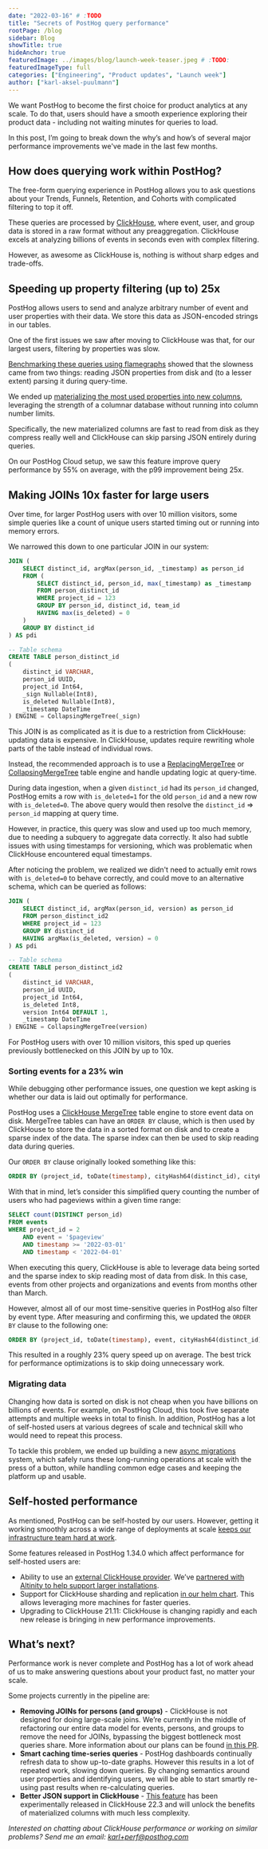 ```yaml
---
date: "2022-03-16" # :TODO
title: "Secrets of PostHog query performance"
rootPage: /blog
sidebar: Blog
showTitle: true
hideAnchor: true
featuredImage: ../images/blog/launch-week-teaser.jpeg # :TODO:
featuredImageType: full
categories: ["Engineering", "Product updates", "Launch week"]
author: ["karl-aksel-puulmann"]
---
```


We want PostHog to become the first choice for product analytics at any scale. To do that, users should have a smooth experience exploring their product data - including not waiting minutes for queries to load.

In this post, I’m going to break down the why’s and how’s of several major performance improvements we've made in the last few months.

## How does querying work within PostHog?

The free-form querying experience in PostHog allows you to ask questions about your Trends, Funnels, Retention, and Cohorts with complicated filtering to top it off.

These queries are processed by [ClickHouse](https://clickhouse.com/), where event, user, and group data is stored in a raw format without any preaggregation. ClickHouse excels at analyzing billions of events in seconds even with complex filtering.

However, as awesome as ClickHouse is, nothing is without sharp edges and trade-offs.

## Speeding up property filtering (up to) 25x

PostHog allows users to send and analyze arbitrary number of event and user properties with their data. We store this data as JSON-encoded strings in our tables.

One of the first issues we saw after moving to ClickHouse was that, for our largest users, filtering by properties was slow.

[Benchmarking these queries using flamegraphs](https://github.com/Slach/clickhouse-flamegraph) showed that the slowness came from two things: reading JSON properties from disk and (to a lesser extent) parsing it during query-time.

We ended up [materializing the most used properties into new columns](/blog/clickhouse-materialized-columns), leveraging the strength of a columnar database without running into column number limits.

Specifically, the new materialized columns are fast to read from disk as they compress really well and ClickHouse can skip parsing JSON entirely during queries.

On our PostHog Cloud setup, we saw this feature improve query performance by 55% on average, with the p99 improvement being 25x.

## Making JOINs 10x faster for large users

Over time, for larger PostHog users with over 10 million visitors, some simple queries like a count of unique users started timing out or running into memory errors.

We narrowed this down to one particular JOIN in our system:

```sql
JOIN (
    SELECT distinct_id, argMax(person_id, _timestamp) as person_id
    FROM (
        SELECT distinct_id, person_id, max(_timestamp) as _timestamp
        FROM person_distinct_id
        WHERE project_id = 123
        GROUP BY person_id, distinct_id, team_id
        HAVING max(is_deleted) = 0
    )
    GROUP BY distinct_id
) AS pdi

-- Table schema
CREATE TABLE person_distinct_id
(
    distinct_id VARCHAR,
    person_id UUID,
    project_id Int64,
    _sign Nullable(Int8),
    is_deleted Nullable(Int8),
    _timestamp DateTime
) ENGINE = CollapsingMergeTree(_sign)
```

This JOIN is as complicated as it is due to a restriction from ClickHouse: updating data is expensive. In ClickHouse, updates require rewriting whole parts of the table instead of individual rows.

Instead, the recommended approach is to use a [ReplacingMergeTree](https://clickhouse.com/docs/en/engines/table-engines/mergetree-family/replacingmergetree/) or [CollapsingMergeTree](https://clickhouse.com/docs/en/engines/table-engines/mergetree-family/collapsingmergetree/) table engine and handle updating logic at query-time.

During data ingestion, when a given `distinct_id` had its `person_id` changed, PostHog emits a row with `is_deleted=1` for the old `person_id` and a new row with `is_deleted=0`. The above query would then resolve the `distinct_id` => `person_id` mapping at query time.

However, in practice, this query was slow and used up too much memory, due to needing a subquery to aggregate data correctly. It also had subtle issues with using timestamps for versioning, which was problematic when ClickHouse encountered equal timestamps.

After noticing the problem, we realized we didn't need to actually emit rows with `is_deleted=0` to behave correctly, and could move to an alternative schema, which can be queried as follows:

```sql
JOIN (
    SELECT distinct_id, argMax(person_id, version) as person_id
    FROM person_distinct_id2
    WHERE project_id = 123
    GROUP BY distinct_id
    HAVING argMax(is_deleted, version) = 0
) AS pdi

-- Table schema
CREATE TABLE person_distinct_id2
(
    distinct_id VARCHAR,
    person_id UUID,
    project_id Int64,
    is_deleted Int8,
    version Int64 DEFAULT 1,
    _timestamp DateTime
) ENGINE = CollapsingMergeTree(version)
```

For PostHog users with over 10 million visitors, this sped up queries previously bottlenecked on this JOIN by up to 10x.

### Sorting events for a 23% win

While debugging other performance issues, one question we kept asking is whether our data is laid out optimally for performance.

PostHog uses a [ClickHouse MergeTree](https://clickhouse.com/docs/en/engines/table-engines/mergetree-family/mergetree/) table engine to store event data on disk. MergeTree tables can have an `ORDER BY` clause, which is then used by ClickHouse to store the data in a sorted format on disk and to create a sparse index of the data. The sparse index can then be used to skip reading data during queries.

Our `ORDER BY` clause originally looked something like this:

```sql
ORDER BY (project_id, toDate(timestamp), cityHash64(distinct_id), cityHash64(uuid))
```

With that in mind, let’s consider this simplified query counting the number of users who had pageviews within a given time range:

```sql
SELECT count(DISTINCT person_id)
FROM events
WHERE project_id = 2
    AND event = '$pageview'
    AND timestamp >= '2022-03-01'
    AND timestamp < '2022-04-01'
```

When executing this query, ClickHouse is able to leverage data being sorted and the sparse index to skip reading most of data from disk. In this case, events from other projects and organizations and events from months other than March.

However, almost all of our most time-sensitive queries in PostHog also filter by event type. After measuring and confirming this, we updated the `ORDER BY` clause to the following one:

```sql
ORDER BY (project_id, toDate(timestamp), event, cityHash64(distinct_id), cityHash64(uuid))
```

This resulted in a roughly 23% query speed up on average. The best trick for performance optimizations is to skip doing unnecessary work.

### Migrating data

Changing how data is sorted on disk is not cheap when you have billions on billions of events. For example, on PostHog Cloud, this took five separate attempts and multiple weeks in total to finish. In addition, PostHog has a lot of self-hosted users at various degrees of scale and technical skill who would need to repeat this process.

To tackle this problem, we ended up building a new [async migrations](/blog/async-migrations) system, which safely runs these long-running operations at scale with the press of a button, while handling common edge cases and keeping the platform up and usable.

## Self-hosted performance

As mentioned, PostHog can be self-hosted by our users. However, getting it working smoothly across a wide range of deployments at scale [keeps our infrastructure team hard at work](/blog/improving-posthog-deployments).

Some features released in PostHog 1.34.0 which affect performance for self-hosted users are:

- Ability to use an [external ClickHouse provider](/docs/self-host/configure/using-altinity-cloud). We’ve [partnered with Altinity to help support larger installations](/marketplace/altinity).
- Support for ClickHouse sharding and replication [in our helm chart](/docs/self-host/runbook/clickhouse/sharding-and-replication). This allows leveraging more machines for faster queries.
- Upgrading to ClickHouse 21.11: ClickHouse is changing rapidly and each new release is bringing in new performance improvements.

## What’s next?

Performance work is never complete and PostHog has a lot of work ahead of us to make answering questions about your product fast, no matter your scale.

Some projects currently in the pipeline are:

- **Removing JOINs for persons (and groups)** - ClickHouse is not designed for doing large-scale joins. We’re currently in the middle of refactoring our entire data model for events, persons, and groups to remove the need for JOINs, bypassing the biggest bottleneck most queries share. More information about our plans can be found [in this PR](https://github.com/PostHog/meta/pull/39/files#diff-4ba257e4b25986d35b3f05a142677c187a7b082284dfb66d5fd74d759c52d618).
- **Smart caching time-series queries** - PostHog dashboards continually refresh data to show up-to-date graphs. However this results in a lot of repeated work, slowing down queries. By changing semantics around user properties and identifying users, we will be able to start smartly re-using past results when re-calculating queries.
- **Better JSON support in ClickHouse** - [This feature](https://github.com/ClickHouse/ClickHouse/issues/23516) has been experimentally released in ClickHouse 22.3 and will unlock the benefits of materialized columns with much less complexity.

_Interested on chatting about ClickHouse performance or working on similar problems? Send me an email: [karl+perf@posthog.com](mailto:karl+perf@posthog.com)_
